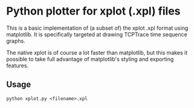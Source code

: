 # Python plotter for xplot (.xpl) files

This is a basic implementation of (a subset of) the xplot .xpl format
using matplotlib. It is specifically targeted at drawing TCPTrace time
sequence graphs.

The native xplot is of course a lot faster than matplotlib, but this
makes it possible to take full advantage of matplotlib's styling and
exporting features.

## Usage
```
python xplot.py <filename>.xpl
```
